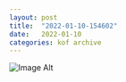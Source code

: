 ```yaml
---
layout:	post
title:	"2022-01-10-154602"
date:	2022-01-10
categories:	kof archive
---
```


![Image Alt](https://k0f.github.io/assets/2022-01-10-154602.jpg)
